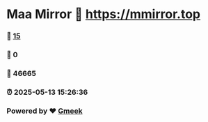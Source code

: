 # Maa Mirror :link: https://mmirror.top 
### :page_facing_up: [15](https://mmirror.top/tag.html) 
### :speech_balloon: 0 
### :hibiscus: 46665 
### :alarm_clock: 2025-05-13 15:26:36 
### Powered by :heart: [Gmeek](https://github.com/Meekdai/Gmeek)
